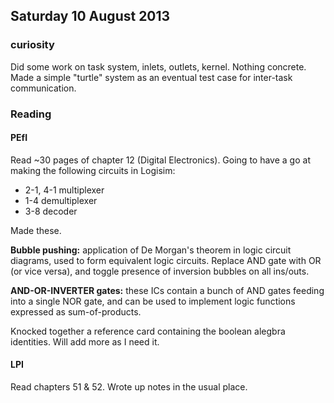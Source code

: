 ## Saturday 10 August 2013

### curiosity

Did some work on task system, inlets, outlets, kernel. Nothing concrete. Made a simple "turtle" system as an eventual test case for inter-task communication.

### Reading

#### PEfI

Read ~30 pages of chapter 12 (Digital Electronics). Going to have a go at making the following circuits in Logisim:

  * 2-1, 4-1 multiplexer
  * 1-4 demultiplexer
  * 3-8 decoder

Made these.

__Bubble pushing:__ application of De Morgan's theorem in logic circuit diagrams, used to form equivalent logic circuits. Replace AND gate with OR (or vice versa), and toggle presence of inversion bubbles on all ins/outs.

__AND-OR-INVERTER gates:__ these ICs contain a bunch of AND gates feeding into a single NOR gate, and can be used to implement logic functions expressed as sum-of-products.

Knocked together a reference card containing the boolean alegbra identities. Will add more as I need it.

#### LPI

Read chapters 51 &amp; 52. Wrote up notes in the usual place.
